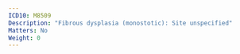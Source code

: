 ```yaml
---
ICD10: M8509
Description: "Fibrous dysplasia (monostotic): Site unspecified"
Matters: No
Weight: 0
---
```


